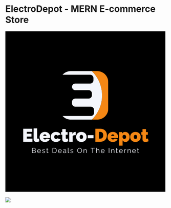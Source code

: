# ElectroDepot - MERN E-commerce Store

![ElectroDepot, the main logo](https://raw.githubusercontent.com/SaboyaDev/electrodepo_mern/main/frontend/public/images/1.png)

<img class="img-fluid" src="https://personal-portfolio-2020.s3.amazonaws.com/electroDepotPreview.gif">
